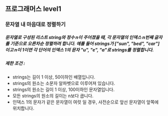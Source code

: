 ## 프로그래머스 level1
### 문자열 내 마음대로 정렬하기
##### 문자열로 구성된 리스트 string와 정수 n이 주어졌을 때, 각 문자열의 인덱스 n번째 글자를 기준으로 오른차순 정렬하려 합니다. 예를 들어 strings가 ["sun", "bed", "car"]이고 n이 1이면 각 단어의 인덱스 1의 문자 "u", "e", "a"로 strings를 정렬합니다.

##### 제한 조건 : 
*  strings는 길이 1 이상, 50이하인 배열입니다.
*  strings의 원소는 소문자 알파벳으로 이루어져 있습니다.
*  strings의 원소는 길이 1 이상, 100이하인 문자열입니다.
*  모든 strings의 원소의 길이는 n보다 큽니다.
*  인덱스 1의 문자가 같은 문자열이 여럿 일 경우, 사전순으로 앞선 문자열이 앞쪽에 위치합니다.
